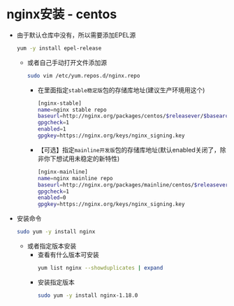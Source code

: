 # nginx安装 - centos

- 由于默认仓库中没有，所以需要添加EPEL源
    ```bash
    yum -y install epel-release
    ```
    - 或者自己手动打开文件添加源
        ```bash
        sudo vim /etc/yum.repos.d/nginx.repo
        ```
        - 在里面指定`stable稳定版`包的存储库地址(建议生产环境用这个)
            ```bash
            [nginx-stable]
            name=nginx stable repo
            baseurl=http://nginx.org/packages/centos/$releasever/$basearch/
            gpgcheck=1
            enabled=1
            gpgkey=https://nginx.org/keys/nginx_signing.key
            ```
        - 【可选】指定`mainline开发版`包的存储库地址(默认enabled关闭了，除非你下想试用未稳定的新特性)
            ```bash
            [nginx-mainline]
            name=nginx mainline repo
            baseurl=http://nginx.org/packages/mainline/centos/$releasever/$basearch/
            gpgcheck=1
            enabled=0
            gpgkey=https://nginx.org/keys/nginx_signing.key
            ```

- 安装命令
    ```bash
    sudo yum -y install nginx
    ```
    - 或者指定版本安装
        - 查看有什么版本可安装
            ```bash
            yum list nginx --showduplicates | expand
            ```
        - 安装指定版本
            ```bash
            sudo yum -y install nginx-1.18.0
            ```